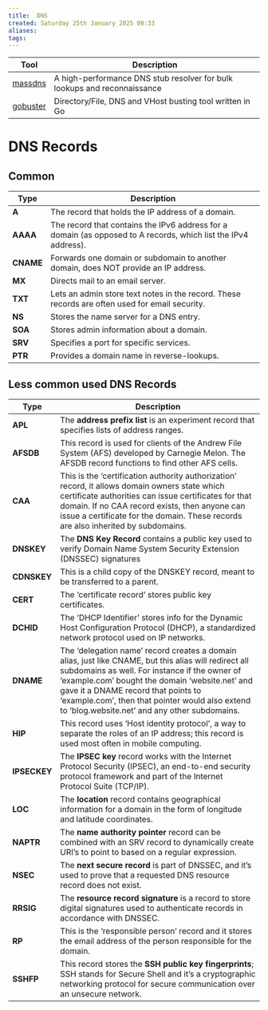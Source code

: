 ```yaml
---
title:  DNS
created: Saturday 25th January 2025 00:33
aliases: 
tags: 
---
```

| Tool                                               | Description                                                              |
| -------------------------------------------------- | ------------------------------------------------------------------------ |
| [massdns](https://github.com/blechschmidt/massdns) | A high-performance DNS stub resolver for bulk lookups and reconnaissance |
| [gobuster](https://github.com/OJ/gobuster)         | Directory/File, DNS and VHost busting tool written in Go                 |
# DNS Records

## Common

| Type      | Description                                                                                                    |
| --------- | -------------------------------------------------------------------------------------------------------------- |
| **A**     | The record that holds the IP address of a domain.                                                              |
| **AAAA**  | The record that contains the IPv6 address for a domain (as opposed to A records, which list the IPv4 address). |
| **CNAME** | Forwards one domain or subdomain to another domain, does NOT provide an IP address.                            |
| **MX**    | Directs mail to an email server.                                                                               |
| **TXT**   | Lets an admin store text notes in the record. These records are often used for email security.                 |
| **NS**    | Stores the name server for a DNS entry.                                                                        |
| **SOA**   | Stores admin information about a domain.                                                                       |
| **SRV**   | Specifies a port for specific services.                                                                        |
| **PTR**   | Provides a domain name in reverse-lookups.                                                                     |
## Less common used DNS Records

| Type         | Description                                                                                                                                                                                                                                                                                                                                        |
| ------------ | -------------------------------------------------------------------------------------------------------------------------------------------------------------------------------------------------------------------------------------------------------------------------------------------------------------------------------------------------- |
| **APL**      | The **address prefix list** is an experiment record that specifies lists of address ranges.                                                                                                                                                                                                                                                        |
| **AFSDB**    | This record is used for clients of the Andrew File System (AFS) developed by Carnegie Melon. The AFSDB record functions to find other AFS cells.                                                                                                                                                                                                   |
| **CAA**      | This is the ‘certification authority authorization’ record, it allows domain owners state which certificate authorities can issue certificates for that domain. If no CAA record exists, then anyone can issue a certificate for the domain. These records are also inherited by subdomains.                                                       |
| **DNSKEY**   | The **DNS Key Record** contains a public key used to verify Domain Name System Security Extension (DNSSEC) signatures                                                                                                                                                                                                                              |
| **CDNSKEY**  | This is a child copy of the DNSKEY record, meant to be transferred to a parent.                                                                                                                                                                                                                                                                    |
| **CERT**     | The ‘certificate record’ stores public key certificates.                                                                                                                                                                                                                                                                                           |
| **DCHID**    | The ‘DHCP Identifier’ stores info for the Dynamic Host Configuration Protocol (DHCP), a standardized network protocol used on IP networks.                                                                                                                                                                                                         |
| **DNAME**    | The ‘delegation name’ record creates a domain alias, just like CNAME, but this alias will redirect all subdomains as well. For instance if the owner of ‘example.com’ bought the domain ‘website.net’ and gave it a DNAME record that points to ‘example.com’, then that pointer would also extend to ‘blog.website.net’ and any other subdomains. |
| **HIP**      | This record uses ‘Host identity protocol’, a way to separate the roles of an IP address; this record is used most often in mobile computing.                                                                                                                                                                                                       |
| **IPSECKEY** | The **IPSEC key** record works with the Internet Protocol Security (IPSEC), an end-to-end security protocol framework and part of the Internet Protocol Suite (TCP/IP).                                                                                                                                                                            |
| **LOC**      | The **location** record contains geographical information for a domain in the form of longitude and latitude coordinates.                                                                                                                                                                                                                          |
| **NAPTR**    | The **name authority pointer** record can be combined with an SRV record to dynamically create URI’s to point to based on a regular expression.                                                                                                                                                                                                    |
| **NSEC**     | The **next secure record** is part of DNSSEC, and it’s used to prove that a requested DNS resource record does not exist.                                                                                                                                                                                                                          |
| **RRSIG**    | The **resource record signature** is a record to store digital signatures used to authenticate records in accordance with DNSSEC.                                                                                                                                                                                                                  |
| **RP**       | This is the ‘responsible person’ record and it stores the email address of the person responsible for the domain.                                                                                                                                                                                                                                  |
| **SSHFP**    | This record stores the **SSH public key fingerprints**; SSH stands for Secure Shell and it’s a cryptographic networking protocol for secure communication over an unsecure network.                                                                                                                                                                |
